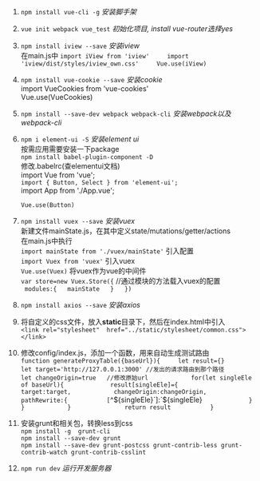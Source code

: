 1. `npm install vue-cli -g`  *安装脚手架*  
2. `vue init webpack vue_test`  *初始化项目, install vue-router选择yes*  
3. `npm install iview --save`  *安装iview*  
   在main.js中
   `import iView from 'iview'    
   import 'iview/dist/styles/iview_own.css'    
   Vue.use(iView)`    
4. `npm install vue-cookie --save`     *安装cookie*    
   import VueCookies from 'vue-cookies'    
   Vue.use(VueCookies)    
4. `npm install --save-dev webpack webpack-cli`    *安装webpack以及webpack-cli*     
5. `npm i element-ui -S`         *安装element ui*      
   按需应用需要安装一下package          
   `npm install babel-plugin-component -D`    
   修改.babelrc(查elementui文档)    
   import Vue from 'vue';          
   `import { Button, Select } from 'element-ui';`             
   import App from './App.vue';           
   
   `Vue.use(Button)`            
4. `npm install vuex --save`    *安装vuex*  
   新建文件mainState.js，在其中定义state/mutations/getter/actions  
   在main.js中执行  
   `import mainState from './vuex/mainState'`  引入配置  
   `import Vuex from 'vuex'`                   引入vuex  
   `Vue.use(Vuex)`                             将vuex作为vue的中间件   
   `var store=new Vuex.Store({`                //通过模块的方法载入vuex的配置  
   `  modules:{  
       mainState  
     }  
   }) `  
5. `npm install axios --save`  *安装axios*  
6. 将自定义的css文件，放入**static**目录下，然后在index.html中引入  
`<link rel="stylesheet"  href="../static/stylesheet/common.css"></link>`  
7. 修改config/index.js，添加一个函数，用来自动生成测试路由  
`function generateProxyTable({baseUrl}){    
  let result={}          
  let target='http://127.0.0.1:3000' //发出的请求路由到那个路径            
  let changeOrigin=true   //修改原始url           
  for(let singleEle of baseUrl){            
    result[singleEle]={          
      target:target,           
      changeOrigin:changeOrigin,         
      pathRewrite:{          
        [`^${singleEle}`]:`${singleEle}`            
      }            
    }           
  }              
  return result          
}`   
8. 安装grunt和相关包，转换less到css  
`npm install -g  grunt-cli`  
      `npm install --save-dev grunt`  
      `npm install --save-dev grunt-postcss grunt-contrib-less grunt-contrib-watch grunt-contrib-csslint`  
9. `npm run dev`  *运行开发服务器*  

